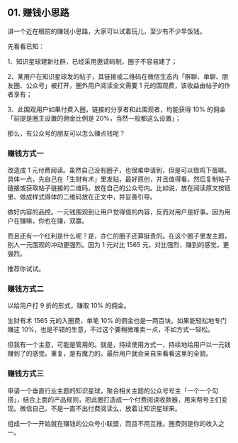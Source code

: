 ## 01. 赚钱小思路
讲一个近在眼前的赚钱小思路，大家可以试着玩儿，至少有不少早饭钱。

先看看已知：

1、知识星球建新社群，已经采用邀请码制，圈子不容易建了；

2、某用户在知识星球发的帖子，其链接或二维码在微信生态内「群聊、单聊、朋友圈、公众号」被打开，圈外用户阅读全文需要 1 元的围观费，该收益由帖子的作者享有；

3、此围观用户如果付费入圈，链接的分享者和此围观者，均能获得 10% 的佣金「前提是圈主设置的佣金比例是 20%，当然一般都这么设置」；


那么，有公众号的朋友可以怎么赚点钱呢？

### 赚钱方式一
改造成 1 元付费阅读。虽然自己没有圈子，也很难申请到，但是可以借鸡下蛋嘛。具体一点，先自己在「生财有术」里发贴，最好原创，并且值得看。然后复制帖子链接或获取帖子链接的二维码，放在自己的公众号内。比如说，放在阅读原文按钮里、做成样式得体的二维码放在正文中，并妥善引导。

做好内容的品控。一元钱围观到让用户觉得值的内容，反而对用户是好事。因为用户在赚嘛，你也在赚，双赢。

而且还有一个红利是什么呢？是，亦仁的圈子还算挺贵的。在这个圈子里发主题，别人一元围观的冲动更强烈。因为 1 元对比 1565 元，对比强烈，赚到的感觉，更强烈。

推荐你试试。

### 赚钱方式二
以给用户打 9 折的形式，赚取 10% 的佣金。

生财有术 1565 元的入圈费，单笔 10% 的佣金也是一两百块。如果能轻松地专门赚这 10%，也是不错的生意，不过这个要稍微难卖一点，不如方式一轻松。

但我有一个主意，可能是管用的。就是，持续使用方式一，持续地给用户以一元钱赚到了的感觉。重复，是有魔力的。最后用户就会亲自来看看这里的全貌。

### 赚钱方式三
申请一个垂直行业主题的知识星球，聚合相关主题的公众号号主「一个一个勾搭」，结合上面的产品规则，把此圈打造成一个付费阅读收款器，用来帮号主们变现。微信自己，不是一直不出付费阅读么，放着让知识星球来。

组成一个一开始就在赚钱的公众号小联盟，而且不用互推。圈费则是你的收入之一。
